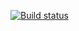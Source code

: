 [![Build status](https://ci.appveyor.com/api/projects/status/1jtkq9apr7aemh3u?svg=true)](https://ci.appveyor.com/project/ulianale/again-selenide2)
